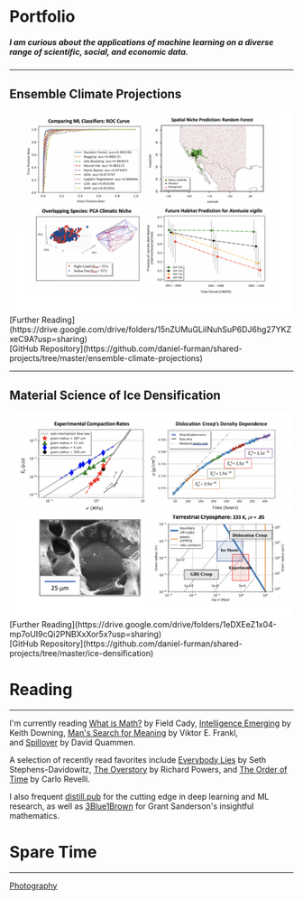 # Portfolio
##### I am curious about the applications of machine learning on a diverse range of scientific, social, and economic data. 
---

## Ensemble Climate Projections
<img src="images/sdm.png?raw=true"/>
[Further Reading](https://drive.google.com/drive/folders/15nZUMuGLiINuhSuP6DJ6hg27YKZxeC9A?usp=sharing) <br>
[GitHub Repository](https://github.com/daniel-furman/shared-projects/tree/master/ensemble-climate-projections)

---
## Material Science of Ice Densification
<img src="images/ice-dens.png?raw=true"/>
[Further Reading](https://drive.google.com/drive/folders/1eDXEeZ1x04-mp7oUI9cQi2PNBXxXor5x?usp=sharing) <br>
[GitHub Repository](https://github.com/daniel-furman/shared-projects/tree/master/ice-densification)


# Reading
---
I'm currently reading [What is Math?](https://books.google.com/books/about/What_Is_Math.html?id=p5zFsgEACAAJ) by Field Cady, [Intelligence Emerging](https://www.google.com/books/edition/Intelligence_Emerging/k5jBCQAAQBAJ?hl=en&gbpv=0) by Keith Downing, [Man's Search for Meaning](https://books.google.com/books/about/Man_s_Search_for_Meaning.html?id=K2AvZmco3E0C) by Viktor E. Frankl, and [Spillover](https://www.google.com/books/edition/Spillover_Animal_Infections_and_the_Next/ezeIZReBMt4C?hl=en&gbpv=0) by David Quammen. <break><break>

A selection of recently read favorites include [Everybody Lies](https://www.google.com/books/edition/Everybody_Lies/hy5bCwAAQBAJ?hl=en&gbpv=0) by Seth Stephens-Davidowitz, [The Overstory](https://www.google.com/books/edition/The_Overstory_A_Novel/_zQsDwAAQBAJ?hl=en&gbpv=0) by Richard Powers, and [The Order of Time](https://www.google.com/books/edition/The_Order_of_Time/POi9DwAAQBAJ?hl=en&gbpv=0) by Carlo Revelli.<break><break>

I also frequent [distill.pub](https://distill.pub/) for the cutting edge in deep learning and ML research, as well as [3Blue1Brown](https://www.youtube.com/channel/UCYO_jab_esuFRV4b17AJtAw) for Grant Sanderson's insightful mathematics.

# Spare Time
---
[Photography](photography.md)









